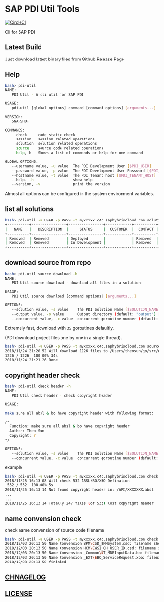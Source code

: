 # SAP PDI Util Tools

[![CircleCI](https://circleci.com/gh/Soontao/pdi-util.svg?style=shield)](https://circleci.com/gh/Soontao/pdi-util)

Cli for SAP PDI

## Latest Build

Just download latest binary files from [Github Release](https://github.com/Soontao/pdi-util/releases) Page

## Help

```bash
bash> pdi-util
NAME:
   PDI Util - A cli util for SAP PDI

USAGE:
   pdi-util [global options] command [command options] [arguments...]

VERSION:
   SNAPSHOT

COMMANDS:
     check     code static check
     session   session related operations
     solution  solution related operations
     source    source code related operations
     help, h   Shows a list of commands or help for one command

GLOBAL OPTIONS:
   --username value, -u value  The PDI Development User [$PDI_USER]
   --password value, -p value  The PDI Development User Password [$PDI_PASSWORD]
   --hostname value, -t value  The PDI Tenant host [$PDI_TENANT_HOST]
   --help, -h                  show help
   --version, -v               print the version
```

Almost all options can be configured in the system environment variables.

## list all solutions

```bash
bash> pdi-util -u USER -p PASS -t myxxxxx.c4c.saphybriscloud.com solution list 
+----------+----------------+----------------+------------+----------+-------+
|   NAME   |   DESCRIPTION  |     STATUS     |  CUSTOMER  |  CONTACT | EMAIL |
+----------+----------------+----------------+------------+----------+-------+
| Removed  | Removed        | Deployed       |            | Removed  |       |
| Removed  | Removed        | In Development |            | Removed  |       |
+----------+----------------+----------------+------------+----------+-------+
```

## download source from repo

```bash
bash> pdi-util source download -h
NAME:
   PDI Util source download - download all files in a solution

USAGE:
   PDI Util source download [command options] [arguments...]

OPTIONS:
   --solution value, -s value    The PDI Solution Name [$SOLUTION_NAME]
   --output value, -o value      Output directory (default: "output") [$OUTPUT]
   --concurrent value, -c value  concurrent goroutine number (default: 35) [$DOWNLOAD_CONCURRENT]

```

Extremely fast, download with `35` goroutines defaultly.

(PDI download project files one by one in a single thread).

```bash
bash> pdi-util -u USER -p PASS -t myxxxxx.c4c.saphybriscloud.com source download -s YQABCDEFG_ 
2018/11/24 21:20:52 Will download 1226 files to /Users/theosun/go/src/github.com/Soontao/pdi-util/output
1226 / 1226  100.00% 34s
2018/11/24 21:21:26 Done
```

## copyright header check

```bash
bash> pdi-util check header -h
NAME:
   PDI Util check header - check copyright header

USAGE:

make sure all absl & bo have copyright header with following format:

/*
  Function: make sure all absl & bo have copyright header
  Author: Theo Sun
  Copyright: ?
*/

OPTIONS:
   --solution value, -s value    The PDI Solution Name [$SOLUTION_NAME]
   --concurrent value, -c value  concurrent goroutine number (default: 35) [$CHECK_CONCURRENT]
```

example

```bash
bash> pdi-util -u USER -p PASS -t myxxxxx.c4c.saphybriscloud.com check header -s YQABCDEFG_
2018/11/25 16:13:08 Will check 532 ABSL/BO/XBO Defination
 532 / 532  100.00% 5s
2018/11/25 16:13:14 Not found copyright header in: /API/XXXXXXX.absl
...
...
2018/11/25 16:13:14 Totally 247 files (of 532) lost copyright header
```

## name convension check

check name convension of source code filename

```bash
bash> pdi-util -u USER -p PASS -t myxxxxx.c4c.saphybriscloud.com check name -s YQABCDEFG_
2018/12/03 20:13:50 Name Convension BPM\CSD_BPMSystem.csd: filename should be CS_BPMSystem.csd
2018/12/03 20:13:50 Name Convension HCM\EWSI_CH_USER_ID.csd: filename should be CS_CH_USER_ID.csd
2018/12/03 20:13:50 Name Convension _Common\DT_MDRInputData.bo: filename should be BO_MDRInputData.bo
2018/12/03 20:13:50 Name Convension _EXT\EBO_ServiceRequest.xbo: filename should be BOE_ServiceRequest.xbo
2018/12/03 20:13:50 finished
```

## [CHNAGELOG](./CHANGELOG.md)

## [LICENSE](./LICENSE)